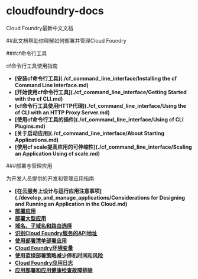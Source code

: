 # cloudfoundry-docs
Cloud Foundry最新中文文档

##此文档帮助你理解如何部署并管理Cloud Foundry

###cf命令行工具

cf命令行工具使用指南

* **[安装cf命令行工具](./cf_command_line_interface/Installing the cf Command Line Interface.md)**
* **[开始使用cf命令行工具](./cf_command_line_interface/Getting Started with the cf CLI.md)**
* **[cf命令行工具使用HTTP代理](./cf_command_line_interface/Using the cf CLI with an HTTP Proxy Server.md)**
* **[使用cf命令行工具的插件](./cf_command_line_interface/Using cf CLI Plugins.md)**
* **[关于启动应用](./cf_command_line_interface/About Starting Applications.md)**
* **[使用cf scale提高应用的可伸缩性](./cf_command_line_interface/Scaling an Application Using cf scale.md)**

###部署与管理应用

为开发人员提供的开发和管理应用指南

* **[在云服务上设计与运行应用注意事项](./develop_and_manage_applications/Considerations for Designing and Running an Application in the Cloud.md)**
* **[部署应用](./develop_and_manage_applications/)**
* **[部署大型应用](./develop_and_manage_applications/)**
* **[域名、子域名和路由选择](./develop_and_manage_applications/)**
* **[识别Cloud Foundry服务的API地址](./develop_and_manage_applications/)**
* **[使用部署清单部署应用](./develop_and_manage_applications/)**
* **[Cloud Foundry环境变量](./develop_and_manage_applications/)**
* **[使用蓝绿部署策略减少停机时间和风险](./develop_and_manage_applications/)**
* **[Cloud Foundry应用日志](./develop_and_manage_applications/)**
* **[应用部署和应用健康检查故障排除](./develop_and_manage_applications/)**

